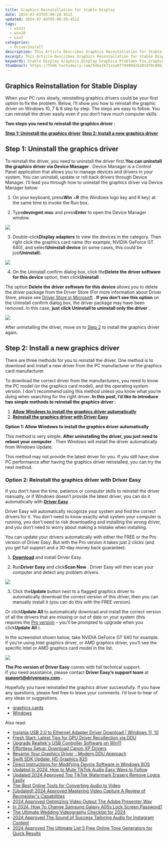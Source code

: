 ```yaml
---
title: Graphics Reinstallation for Stable Display
date: 2024-07-03T05:00:20.451Z
updated: 2024-07-04T05:00:20.451Z
tags:
  - win11
  - win10
  - win7
categories:
  - DriverInstall
description: This Article Describes Graphics Reinstallation for Stable Display
excerpt: This Article Describes Graphics Reinstallation for Stable Display
keywords: Stable Display Graphics,Display Graphics Problems Fix,Graphics Card Reinstallation Guide,Reinstall Graphics Driver,Optimized Display Settings for Gaming,Stable Graphics Performance Tips,Graphics Reinstallation Troubleshooting
thumbnail: https://thmb.techidaily.com/54be1671a1e6779406d2b281070c88b1f34d651b0d4d3a83638bfcc50c7ba407.jpg
---
```


## Graphics Reinstallation for Stable Display

 When your PC runs slowly, reinstalling graphics drivers could be your first option to fix the problem. Below, I’ll show you how to reinstall the graphic driver on Windows 10, 7 & 8 step by step. The steps are easy to follow. You can reinstall the driver easily even if you don’t have much computer skills.

**Two steps you need to reinstall the graphics driver** :

[**Step 1: Uninstall the graphics driver**](#step1)
[**Step 2: Install a new graphics driver**](#step2)

## Step 1: Uninstall the graphics driver

 To reinstall the driver, you need to uninstall the driver first.**You can uninstall the graphics driver via Device Manager** . Device Manager is a Control Panel application that allows you to manage devices and drivers in your system. You can uninstall, update or roll back drivers through Device Manager. I’ll lead you through how to uninstall the graphics driver via Device Manager below:

 1) On your keyboard, press**Win** +**R** (the Windows logo key and R key) at the same time to invoke the Run box.

 2) Type**devmgmt.msc** and press**Enter** to open the Device Manager window.

![](https://images.drivereasy.com/wp-content/uploads/2018/04/img_5adda0472b0f4.png)

 3) Double-click**Display adapters** to view the devices in the category. Then right click the graphics card name (for example, NVIDIA GeForce GT 640), and select**Uninstall device** (in some cases, this could be just**Uninstall**).

![](https://images.drivereasy.com/wp-content/uploads/2018/04/img_5adda0ffeb43e.png)

 4) On the Uninstall confirm dialog box, click the**Delete the driver software for this device** option, then click**Uninstall** .

 The option **Delete the driver software for this device** allows you to delete the driver package from the Driver Store (For more information about Driver Store, please see [Driver Store in Microsoft](https://docs.microsoft.com/en-us/windows-hardware/drivers/install/driver-store) . **If you don’t see this option** on the Uninstall confirm dialog box, the driver package may have been removed. In this case, **just click Uninstall to uninstall only the driver** .

![](https://images.drivereasy.com/wp-content/uploads/2018/04/img_5adda1f2bb85c.png)

 After uninstalling the driver, move on to [Step 2](#step2) to install the graphics driver again.

## Step 2: Install a new graphics driver

 There are three methods for you to reinstall the driver. One method is to download and install a new driver from the PC manufacturer or the graphics card manufacturer.

 To download the correct driver from the manufacturers, you need to know the PC model (or the graphics card model), and the operating system version. I don’t recommend using this method unless you know what you’re doing when searching for the right driver. **In this post, I’d like to introduce two simple methods to reinstall the graphics driver** :

1. **[Allow Windows to install the graphics driver automatically](#windows)**
2. **[Reinstall the graphics driver with Driver Easy](#drivereasy)**

 **Option 1: Allow Windows to install the graphics driver automatically**

 This method is very simple. **After uninstalling the driver, you just need to reboot your computer** . Then Windows will install the driver automatically from Windows Update.

 This method may not provide the latest driver for you. If you still have slow PC performance after having the graphics driver reinstalled, you can try the next method.

### Option 2: Reinstall the graphics driver with Driver Easy

 If you don’t have the time, patience or computer skills to reinstall the driver manually, or if Windows doesn’t provide the latest driver, you can do it automatically with **[Driver Easy](https://tools.techidaily.com/drivereasy/download/)**  .

 Driver Easy will automatically recognize your system and find the correct drivers for it. You don’t need to know exactly what system your computer is running, you don’t need to risk downloading and installing the wrong driver, and you don’t need to worry about making a mistake when installing.

 You can update your drivers automatically with either the FREE or the Pro version of Driver Easy. But with the Pro version it takes just 2 clicks (and you get full support and a 30-day money back guarantee):

 1) **[Download](https://tools.techidaily.com/drivereasy/download/)**  and install Driver Easy.

 2) Run**Driver Easy** and click**Scan Now** . Driver Easy will then scan your computer and detect any problem drivers.

![](https://images.drivereasy.com/wp-content/uploads/2019/08/image-631.png)

 3) Click the**Update** button next to a flagged graphics driver to automatically download the correct version of this driver, then you can manually install it (you can do this with the FREE version).

 Or click**Update All** to automatically download and install the correct version of all the drivers that are missing or out of date on your system (this requires the [Pro version](https://tools.techidaily.com/drivereasy/download/) – you’ll be prompted to upgrade when you click**Update All** ).

 In the screenshot shown below, take NVIDIA GeForce GT 640 for example. If you’re using Intel graphics driver, or AMD graphics driver, you’ll see the specific Intel or AMD graphics card model in the list.

![](https://images.drivereasy.com/wp-content/uploads/2019/08/image-632.png)

**The Pro version of Driver Easy** comes with full technical support.  
 If you need assistance, please contact **Driver Easy’s support team** at **[support@drivereasy.com](mailto:support@drivereasy.com) .**

 Hopefully you have reinstalled the graphics driver successfully. If you have any questions, please feel free to leave your comments. I’d love to hear of any ideas or suggestions.

* [graphics cards](https://tools.techidaily.com/drivereasy/download/)
* [Windows](https://tools.techidaily.com/drivereasy/download/)

<ins class="adsbygoogle"
     style="display:block"
     data-ad-format="autorelaxed"
     data-ad-client="ca-pub-7571918770474297"
     data-ad-slot="1223367746"></ins>



<ins class="adsbygoogle"
     style="display:block"
     data-ad-client="ca-pub-7571918770474297"
     data-ad-slot="8358498916"
     data-ad-format="auto"
     data-full-width-responsive="true"></ins>

<span class="atpl-alsoreadstyle">Also read:</span>
<div><ul>
<li><a href="https://driver-install.techidaily.com/insignia-usb-20-to-ethernet-adapter-driver-download-windows-11-10/"><u>Insignia USB 2.0 to Ethernet Adapter Driver Download | Windows 11, 10</u></a></li>
<li><a href="https://driver-install.techidaily.com/fresh-start-latest-tips-for-gpu-driver-recollection-via-ddu/"><u>Fresh Start: Latest Tips for GPU Driver Recollection via DDU</u></a></li>
<li><a href="https://driver-install.techidaily.com/upgrade-realteks-usb-controller-software-on-win11/"><u>Upgrade Realtek's USB Controller Software on Win11</u></a></li>
<li><a href="https://driver-install.techidaily.com/effortless-setup-download-canon-xp-drivers/"><u>Effortless Setup: Download Canon XP Drivers</u></a></li>
<li><a href="https://driver-install.techidaily.com/revamp-your-graphics-driver-modern-ddu-approach/"><u>Revamp Your Graphics Driver - Modern DDU Approach</u></a></li>
<li><a href="https://driver-install.techidaily.com/swift-sdk-update-hd-graphics-820/"><u>Swift SDK Update: HD Graphics 820</u></a></li>
<li><a href="https://driver-install.techidaily.com/direct-instructions-for-modifying-device-software-in-windows-8os/"><u>Direct Instructions for Modifying Device Software in Windows 8OS</u></a></li>
<li><a href="https://audio-shaping.techidaily.com/updated-in-2024-how-to-mute-tiktok-audio-easy-ways-to-follow/"><u>Updated In 2024, How to Mute TikTok Audio Easy Ways to Follow</u></a></li>
<li><a href="https://ai-video-apps.techidaily.com/updated-2024-approved-top-tiktok-watermark-erasers-remove-logos-easily/"><u>Updated 2024 Approved Top TikTok Watermark Erasers Remove Logos Easily</u></a></li>
<li><a href="https://ai-vdieo-software.techidaily.com/the-best-online-tools-for-converting-audio-to-video/"><u>The Best Online Tools for Converting Audio to Video</u></a></li>
<li><a href="https://remote-screen-capture.techidaily.com/updated-2024-approved-mastering-video-capture-a-review-of-recmeisters-capabilities/"><u>[Updated] 2024 Approved  Mastering Video Capture  A Review of Recmeister's Capabilities</u></a></li>
<li><a href="https://video-capture.techidaily.com/2024-approved-optimizing-video-output-the-adobe-presenter-way/"><u>2024 Approved  Optimizing Video Output  The Adobe Presenter Way</u></a></li>
<li><a href="https://android-unlock.techidaily.com/in-2024-how-to-change-samsung-galaxy-a05s-lock-screen-password-by-drfone-android/"><u>In 2024, How To Change Samsung Galaxy A05s Lock Screen Password?</u></a></li>
<li><a href="https://ai-video-editing.techidaily.com/the-ultimate-wedding-videography-checklist-for-2024/"><u>The Ultimate Wedding Videography Checklist for 2024</u></a></li>
<li><a href="https://instagram-video-files.techidaily.com/2024-approved-the-sound-of-success-tailoring-audio-for-instagram-content/"><u>2024 Approved  The Sound of Success  Tailoring Audio for Instagram Content</u></a></li>
<li><a href="https://ai-video-apps.techidaily.com/2024-approved-the-ultimate-list-5-free-online-tone-generators-for-quick-results/"><u>2024 Approved The Ultimate List 5 Free Online Tone Generators for Quick Results</u></a></li>
</ul></div>

